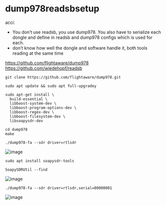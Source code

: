 # dump978readsbsetup

acci:
* You don’t use readsb, you use dump978.  You also have to serialize each dongle and define in readsb and dump978 configs which is used for each.
* don’t know how well the dongle and software handle it, both tools reading at the same time

https://github.com/flightaware/dump978
https://github.com/wiedehopf/readsb

```
git clone https://github.com/flightaware/dump978.git

sudo apt update && sudo apt full-upgradey

sudo apt-get install \
  build-essential \
  libboost-system-dev \
  libboost-program-options-dev \
  libboost-regex-dev \
  libboost-filesystem-dev \
  libsoapysdr-dev

cd dump978
make

./dump978-fa --sdr driver=rtlsdr
```

![image](https://github.com/dirkbeer/dump978readsbsetup/assets/6425332/eb7fe416-e638-472d-9610-a493dfa4ee1a)

```
sudo apt install soapysdr-tools

SoapySDRUtil --find
```

![image](https://github.com/dirkbeer/dump978readsbsetup/assets/6425332/68c0aa73-6350-4790-b253-7eec707d38bd)

```
./dump978-fa --sdr driver=rtlsdr,serial=00000001
```

![image](https://github.com/dirkbeer/dump978readsbsetup/assets/6425332/ce13a27a-ca0f-4538-931e-9cd42bbbcf7a)



